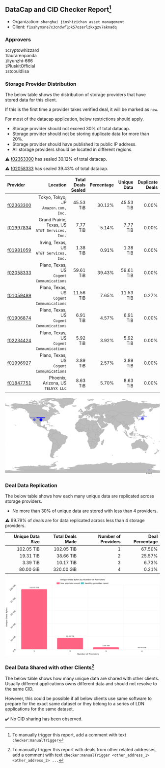 ## DataCap and CID Checker Report[^1]
 - Organization: `shanghai jinshizichan asset management`
 - Client: `f1sshymsne7x3cndwflpk57ozerlzkxgzv7aknadq`
### Approvers
`1`cryptowhizzard<br/>`1`laurarenpanda<br/>`1`liyunzhi-666<br/>`1`PluskitOfficial<br/>`1`stcouldlisa

### Storage Provider Distribution
The below table shows the distribution of storage providers that have stored data for this client.

If this is the first time a provider takes verified deal, it will be marked as `new`.

For most of the datacap application, below restrictions should apply.
 - Storage provider should not exceed 30% of total datacap.
 - Storage provider should not be storing duplicate data for more than 20%.
 - Storage provider should have published its public IP address.
 - All storage providers should be located in different regions.

⚠️ [f02363300](https://filfox.info/en/address/f02363300) has sealed 30.12% of total datacap.

⚠️ [f02058333](https://filfox.info/en/address/f02058333) has sealed 39.43% of total datacap.

| Provider                                              |                                           Location | Total Deals Sealed | Percentage | Unique Data | Duplicate Deals |
| :---------------------------------------------------- | -------------------------------------------------: | -----------------: | ---------: | ----------: | --------------: |
| [f02363300](https://filfox.info/en/address/f02363300) |            Tokyo, Tokyo, JP<br/>`Amazon.com, Inc.` |          45.53 TiB |     30.12% |   45.53 TiB |           0.00% |
| [f01997834](https://filfox.info/en/address/f01997834) | Grand Prairie, Texas, US<br/>`AT&T Services, Inc.` |           7.77 TiB |      5.14% |    7.77 TiB |           0.00% |
| [f01981059](https://filfox.info/en/address/f01981059) |        Irving, Texas, US<br/>`AT&T Services, Inc.` |           1.38 TiB |      0.91% |    1.38 TiB |           0.00% |
| [f02058333](https://filfox.info/en/address/f02058333) |       Plano, Texas, US<br/>`Cogent Communications` |          59.61 TiB |     39.43% |   59.61 TiB |           0.00% |
| [f01059489](https://filfox.info/en/address/f01059489) |       Plano, Texas, US<br/>`Cogent Communications` |          11.56 TiB |      7.65% |   11.53 TiB |           0.27% |
| [f01906874](https://filfox.info/en/address/f01906874) |       Plano, Texas, US<br/>`Cogent Communications` |           6.91 TiB |      4.57% |    6.91 TiB |           0.00% |
| [f02234424](https://filfox.info/en/address/f02234424) |       Plano, Texas, US<br/>`Cogent Communications` |           5.92 TiB |      3.92% |    5.92 TiB |           0.00% |
| [f01996927](https://filfox.info/en/address/f01996927) |       Plano, Texas, US<br/>`Cogent Communications` |           3.89 TiB |      2.57% |    3.89 TiB |           0.00% |
| [f01847751](https://filfox.info/en/address/f01847751) |              Phoenix, Arizona, US<br/>`TELNYX LLC` |           8.63 TiB |      5.70% |    8.63 TiB |           0.00% |

<img src="https://raw.githubusercontent.com/data-preservation-programs/filplus-checker-assets/main/filecoin-project/filecoin-plus-large-datasets/issues/1340/1692605459889.png"/>

### Deal Data Replication
The below table shows how each many unique data are replicated across storage providers.

- No more than 30% of unique data are stored with less than 4 providers.

⚠️ 99.79% of deals are for data replicated across less than 4 storage providers.

| Unique Data Size | Total Deals Made | Number of Providers | Deal Percentage |
| ---------------: | ---------------: | ------------------: | --------------: |
|       102.05 TiB |       102.05 TiB |                   1 |          67.50% |
|        19.31 TiB |        38.66 TiB |                   2 |          25.57% |
|         3.39 TiB |        10.17 TiB |                   3 |           6.73% |
|        80.00 GiB |       320.00 GiB |                   4 |           0.21% |

<img src="https://raw.githubusercontent.com/data-preservation-programs/filplus-checker-assets/main/filecoin-project/filecoin-plus-large-datasets/issues/1340/1692605461054.png"/>

### Deal Data Shared with other Clients[^3]
The below table shows how many unique data are shared with other clients.
Usually different applications owns different data and should not resolve to the same CID.

However, this could be possible if all below clients use same software to prepare for the exact same dataset or they belong to a series of LDN applications for the same dataset.

✔️ No CID sharing has been observed.

[^1]: To manually trigger this report, add a comment with text `checker:manualTrigger`

[^2]: Deals from those addresses are combined into this report as they are specified with `checker:manualTrigger`

[^3]: To manually trigger this report with deals from other related addresses, add a comment with text `checker:manualTrigger <other_address_1> <other_address_2> ...`
